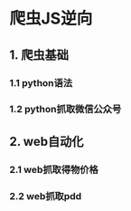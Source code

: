 # 爬虫JS逆向



## 1. 爬虫基础

### 1.1 python语法

### 1.2 python抓取微信公众号



## 2. web自动化

### 2.1 web抓取得物价格

### 2.2 web抓取pdd



